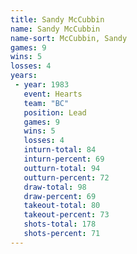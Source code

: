```yaml
---
title: Sandy McCubbin
name: Sandy McCubbin
name-sort: McCubbin, Sandy
games: 9
wins: 5
losses: 4
years:
 - year: 1983
   event: Hearts
   team: "BC"
   position: Lead
   games: 9
   wins: 5
   losses: 4
   inturn-total: 84
   inturn-percent: 69
   outturn-total: 94
   outturn-percent: 72
   draw-total: 98
   draw-percent: 69
   takeout-total: 80
   takeout-percent: 73
   shots-total: 178
   shots-percent: 71
---
```

